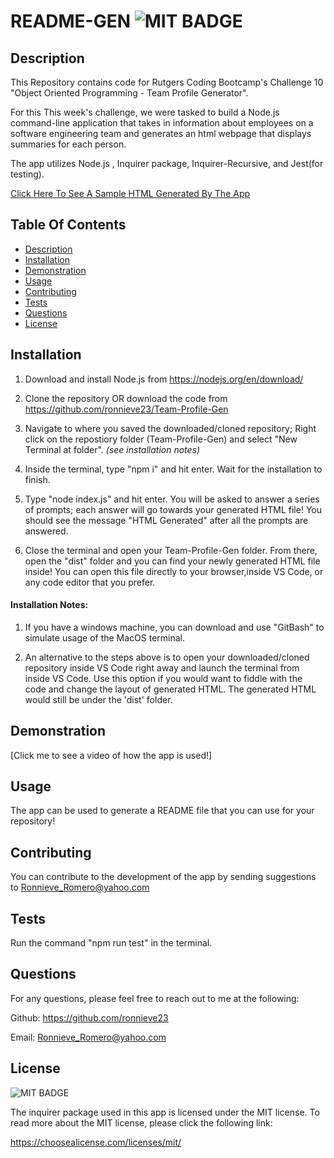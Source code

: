 # README-GEN  ![MIT BADGE](https://img.shields.io/badge/License-MIT-blue.svg)

## Description
This Repository contains code for Rutgers Coding Bootcamp's Challenge 10 "Object Oriented Programming - Team Profile Generator". 

For this This week's challenge, we were tasked to build a Node.js command-line application that takes in information about employees on a software engineering team and generates an html webpage that displays summaries for each person.

The app utilizes Node.js , Inquirer package, Inquirer-Recursive, and Jest(for testing).

[Click Here To See A Sample HTML Generated By The App]()



 ## Table Of Contents
  * [Description](#description)
  * [Installation](#installation)
  * [Demonstration](#demonstration)
  * [Usage](#usage)
  * [Contributing](#contributing)
  * [Tests](#tests)
  * [Questions](#questions)
  * [License](#license)



## Installation
1. Download and install Node.js from https://nodejs.org/en/download/

2. Clone the repository OR download the code from https://github.com/ronnieve23/Team-Profile-Gen

3. Navigate to where you saved the downloaded/cloned repository; Right click on the repostiory folder (Team-Profile-Gen) and select "New Terminal at folder". *(see installation notes)*

4. Inside the terminal, type "npm i" and hit enter. Wait for the installation to finish.

5. Type "node index.js" and hit enter. You will be asked to answer a series of prompts; each answer will go towards your generated HTML file! You should see the message "HTML Generated" after all the prompts are answered.

6. Close the terminal and open your Team-Profile-Gen folder. From there, open the "dist" folder and you can find your newly generated HTML file inside! You can open this file  directly to your browser,inside VS Code, or any code editor that you prefer.

#### Installation Notes:
 1. If you have a windows machine, you can download and use "GitBash" to simulate usage of the MacOS terminal.

 2. An alternative to the steps above is to open your downloaded/cloned repository inside VS Code right away and launch the terminal from inside VS Code. Use this option if you would want to fiddle with the code and change the layout of generated HTML. The generated HTML would still be under the 'dist' folder.

 ## Demonstration
 
 [Click me to see  a video of how the app is used!]

 ## Usage

 The app can be used to generate a README file that you can use for your repository!

 ## Contributing

 You can contribute to the development of the app by sending suggestions to Ronnieve_Romero@yahoo.com

 ## Tests

 Run the command "npm run test" in the terminal.

 ## Questions 

  For any questions, please feel free to reach out to me at the following:

  Github: https://github.com/ronnieve23

  Email: Ronnieve_Romero@yahoo.com

  ## License

 ![MIT BADGE](https://img.shields.io/badge/License-MIT-blue.svg)

  The inquirer package used in this app is licensed under the MIT license. To read more about the MIT license, please click the following link:

  https://choosealicense.com/licenses/mit/
